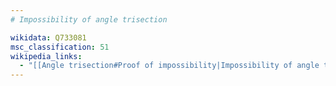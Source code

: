 ```yaml
---
# Impossibility of angle trisection

wikidata: Q733081
msc_classification: 51
wikipedia_links:
  - "[[Angle trisection#Proof of impossibility|Impossibility of angle trisection]]"
---
```

